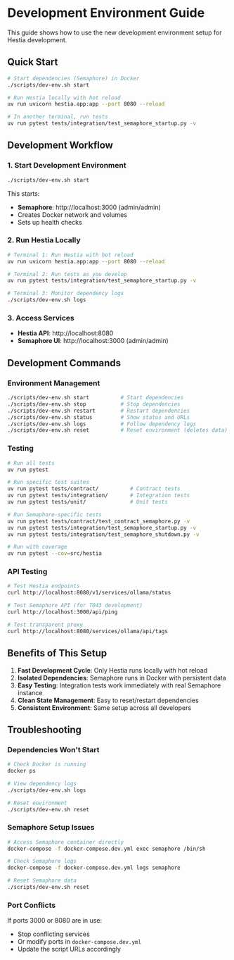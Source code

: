 # Development Environment Guide

This guide shows how to use the new development environment setup for Hestia development.

## Quick Start

```bash
# Start dependencies (Semaphore) in Docker
./scripts/dev-env.sh start

# Run Hestia locally with hot reload
uv run uvicorn hestia.app:app --port 8080 --reload

# In another terminal, run tests
uv run pytest tests/integration/test_semaphore_startup.py -v
```

## Development Workflow

### 1. Start Development Environment
```bash
./scripts/dev-env.sh start
```
This starts:
- **Semaphore**: http://localhost:3000 (admin/admin)
- Creates Docker network and volumes
- Sets up health checks

### 2. Run Hestia Locally
```bash
# Terminal 1: Run Hestia with hot reload
uv run uvicorn hestia.app:app --port 8080 --reload

# Terminal 2: Run tests as you develop
uv run pytest tests/integration/test_semaphore_startup.py -v

# Terminal 3: Monitor dependency logs
./scripts/dev-env.sh logs
```

### 3. Access Services
- **Hestia API**: http://localhost:8080
- **Semaphore UI**: http://localhost:3000 (admin/admin)

## Development Commands

### Environment Management
```bash
./scripts/dev-env.sh start          # Start dependencies
./scripts/dev-env.sh stop           # Stop dependencies
./scripts/dev-env.sh restart        # Restart dependencies
./scripts/dev-env.sh status         # Show status and URLs
./scripts/dev-env.sh logs           # Follow dependency logs
./scripts/dev-env.sh reset          # Reset environment (deletes data)
```

### Testing
```bash
# Run all tests
uv run pytest

# Run specific test suites
uv run pytest tests/contract/          # Contract tests
uv run pytest tests/integration/       # Integration tests
uv run pytest tests/unit/              # Unit tests

# Run Semaphore-specific tests
uv run pytest tests/contract/test_contract_semaphore.py -v
uv run pytest tests/integration/test_semaphore_startup.py -v
uv run pytest tests/integration/test_semaphore_shutdown.py -v

# Run with coverage
uv run pytest --cov=src/hestia
```

### API Testing
```bash
# Test Hestia endpoints
curl http://localhost:8080/v1/services/ollama/status

# Test Semaphore API (for T043 development)
curl http://localhost:3000/api/ping

# Test transparent proxy
curl http://localhost:8080/services/ollama/api/tags
```

## Benefits of This Setup

1. **Fast Development Cycle**: Only Hestia runs locally with hot reload
2. **Isolated Dependencies**: Semaphore runs in Docker with persistent data
3. **Easy Testing**: Integration tests work immediately with real Semaphore instance
4. **Clean State Management**: Easy to reset/restart dependencies
5. **Consistent Environment**: Same setup across all developers

## Troubleshooting

### Dependencies Won't Start
```bash
# Check Docker is running
docker ps

# View dependency logs
./scripts/dev-env.sh logs

# Reset environment
./scripts/dev-env.sh reset
```

### Semaphore Setup Issues
```bash
# Access Semaphore container directly
docker-compose -f docker-compose.dev.yml exec semaphore /bin/sh

# Check Semaphore logs
docker-compose -f docker-compose.dev.yml logs semaphore

# Reset Semaphore data
./scripts/dev-env.sh reset
```

### Port Conflicts
If ports 3000 or 8080 are in use:
- Stop conflicting services
- Or modify ports in `docker-compose.dev.yml`
- Update the script URLs accordingly